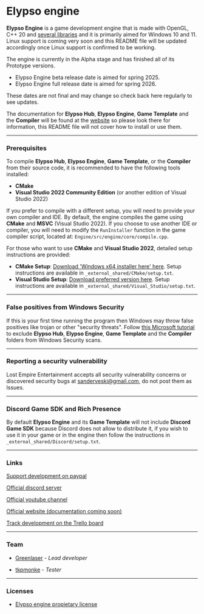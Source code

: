 # Elypso engine

**Elypso Engine** is a game development engine that is made with OpenGL, C++ 20 and [several libraries](https://github.com/Lost-Empire-Entertainment/Elypso-engine/blob/main/LIBRARIES.md) and it is primarily aimed for Windows 10 and 11. Linux support is coming very soon and this README file will be updated accordingly once Linux support is confirmed to be working.

The engine is currently in the Alpha stage and has finished all of its Prototype versions.
- Elypso Engine beta release date is aimed for spring 2025.
- Elypso Engine full release date is aimed for spring 2026.

These dates are not final and may change so check back here regularly to see updates.

The documentation for **Elypso Hub**, **Elypso Engine**, **Game Template** and the **Compiler** will be found at the [website](https://elypsoengine.com) so please look there for information, this README file will not cover how to install or use them.

---

### Prerequisites

To compile **Elypso Hub**, **Elypso Engine**, **Game Template**, or the **Compiler** from their source code, it is recommended to have the following tools installed:

- **CMake**
- **Visual Studio 2022 Community Edition** (or another edition of Visual Studio 2022)

If you prefer to compile with a different setup, you will need to provide your own compiler and IDE. By default, the engine compiles the game using **CMake** and **MSVC** (Visual Studio 2022). If you choose to use another IDE or compiler, you will need to modify the `RunInstaller` function in the game compiler script, located at: `Engine/src/engine/core/compile.cpp`.

For those who want to use **CMake** and **Visual Studio 2022**, detailed setup instructions are provided:

- **CMake Setup**: [Download 'Windows x64 installer here' here](https://cmake.org/download/). Setup instructions are available in `_external_shared/CMake/setup.txt`.
- **Visual Studio Setup**: [Download preferred version here](https://visualstudio.microsoft.com/downloads/). Setup instructions are available in `_external_shared/Visual_Studio/setup.txt`.

---

### False positives from Windows Security

If this is your first time running the program then Windows may throw false positives like trojan or other "security threats". Follow [this Microsoft tutorial](https://support.microsoft.com/en-us/windows/add-an-exclusion-to-windows-security-811816c0-4dfd-af4a-47e4-c301afe13b26) to exclude **Elypso Hub**, **Elypso Engine**, **Game Template** and the **Compiler** folders from Windows Security scans.

---

### Reporting a security vulnerability

Lost Empire Entertainment accepts all security vulnerability concerns or discovered security bugs at sanderveski@gmail.com, do not post them as Issues.

---

### Discord Game SDK and Rich Presence

By default **Elypso Engine** and its **Game Template** will not include **Discord Game SDK** because Discord does not allow to distribute it, if you wish to use it in your game or in the engine then follow the instructions in `_external_shared/Discord/setup.txt`.

---

### Links

[Support development on paypal](https://www.paypal.com/donate/?hosted_button_id=QWG8SAYX5TTP6)

[Official discord server](https://discord.gg/jkvasmTND5)

[Official youtube channel](https://youtube.com/greenlaser)

[Official website (documentation coming soon)](https://elypsoengine.com)

[Track development on the Trello board](https://trello.com/b/hbt6ebCZ/elypso-engine)

---

### Team

* [Greenlaser](https://github.com/greeenlaser) - *Lead developer*

* [tkpmonke](https://github.com/tkpmonke) - *Tester*

---

### Licenses

* [Elypso engine propietary license](LICENSE.md)
